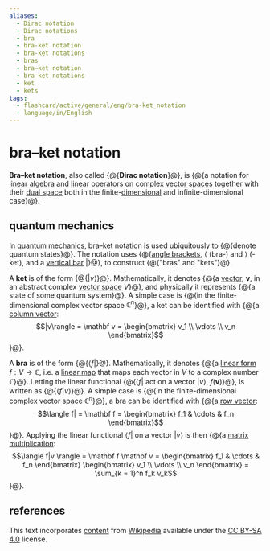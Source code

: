 ```yaml
---
aliases:
  - Dirac notation
  - Dirac notations
  - bra
  - bra-ket notation
  - bra-ket notations
  - bras
  - bra–ket notation
  - bra–ket notations
  - ket
  - kets
tags:
  - flashcard/active/general/eng/bra-ket_notation
  - language/in/English
---
```


# bra–ket notation

__Bra–ket notation__, also called {@{__Dirac notation__}@}, is {@{a notation for [linear algebra](linear%20algebra.md) and [linear operators](linear%20map.md) on complex [vector spaces](vector%20space.md) together with their [dual space](dual%20space.md) both in the finite-[dimensional](dimension%20(vector%20space).md) and infinite-dimensional case}@}. <!--SR:!2025-07-02,267,330!2027-07-11,815,330-->

## quantum mechanics

In [quantum mechanics](quantum%20mechanics.md), bra–ket notation is used ubiquitously to {@{denote quantum states}@}. The notation uses {@{[angle brackets](bracket.md#angle%20brackets), $\langle$ (bra-) and $\rangle$ (-ket), and a [vertical bar](vertical%20bar.md) $|$}@}, to construct {@{"bras" and "kets"}@}. <!--SR:!2027-12-20,972,350!2026-07-07,549,330!2025-05-04,222,330-->

A __ket__ is of the form {@{$|v\rangle$}@}. Mathematically, it denotes {@{a [vector](vector%20space.md), $\mathbf v$, in an abstract complex [vector space](vector%20space.md) $V$}@}, and physically it represents {@{a state of some quantum system}@}. A simple case is {@{in the finite-dimensional complex vector space $\mathbb C^n$}@}, a ket can be identified with {@{a [column vector](row%20and%20column%20vectors.md): $$|v\rangle = \mathbf v = \begin{bmatrix} v_1 \\ \vdots \\ v_n \end{bmatrix}$$}@}. <!--SR:!2025-04-28,218,330!2025-05-19,234,330!2025-06-03,246,330!2025-12-21,383,310!2027-03-24,738,330-->

A __bra__ is of the form {@{$\langle f|$}@}. Mathematically, it denotes {@{a [linear form](linear%20form.md) $f: V \to \mathbb C$, i.e. a [linear map](linear%20map.md) that maps each vector in $V$ to a complex number $\mathbb C$}@}. Letting the linear functional {@{$\langle f|$ act on a vector $|v \rangle$, $f(\mathbf v)$}@}, is written as {@{$\langle f | v \rangle$}@}. A simple case is {@{in the finite-dimensional complex vector space $\mathbb C^n$}@}, a bra can be identified with {@{a [row vector](row%20and%20column%20vectors.md): $$\langle f| = \mathbf f = \begin{bmatrix} f_1 & \cdots & f_n \end{bmatrix}$$}@}. Applying the linear functional $\langle f|$ on a vector $|v \rangle$ is then {@{a [matrix multiplication](matrix%20multiplication.md): $$\langle f|v \rangle = \mathbf f \mathbf v = \begin{bmatrix} f_1 & \cdots & f_n \end{bmatrix} \begin{bmatrix} v_1 \\ \vdots \\ v_n \end{bmatrix} = \sum_{k = 1}^n f_k v_k$$}@}. <!--SR:!2025-05-23,239,330!2025-08-11,300,330!2025-08-11,300,330!2025-05-13,229,330!2026-10-27,635,330!2025-06-10,252,330!2025-07-03,268,330-->

## references

This text incorporates [content](https://en.wikipedia.org/wiki/bra–ket_notation) from [Wikipedia](Wikipedia.md) available under the [CC BY-SA 4.0](https://creativecommons.org/licenses/by-sa/4.0/) license.
